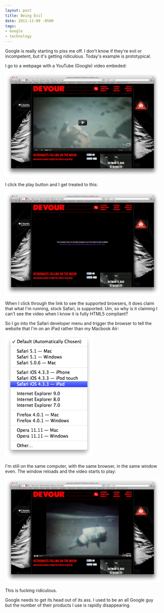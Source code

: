 ```yaml
---
layout: post
title: Being Evil
date: 2011-11-09 -0500
tags: 
- Google
- technology
---
```


Google is really starting to piss me off. I don't know if they're evil or incompetent, but it's getting ridiculous. Today's example is prototypical.


I go to a webpage with a YouTube (Google) video embeded:

![BeingEvil1](/images/BeingEvil1.jpg)

I click the play button and I get treated to this:

![BeingEvil2](/images/BeingEvil2.jpg)

When I click through the link to see the supported browsers, it does claim that what I'm running, stock Safari, is supported. Um, so why is it claiming I can't see the video when I know it is fully HTML5 compliant?

So I go into the Safari developer menu and trigger the browser to tell the website that I'm on an iPad rather than my Macbook Air:

![BeingEvil3](/images/BeingEvil3.png)

I'm still on the same computer, with the same browser, in the same window even. The window reloads and the video starts to play:

![BeingEvil4](/images/BeingEvil4.jpg)

This is fucking ridiculous. 

Google needs to get its head out of its ass. I used to be an all Google guy but the number of their products I use is rapidly disappearing.
